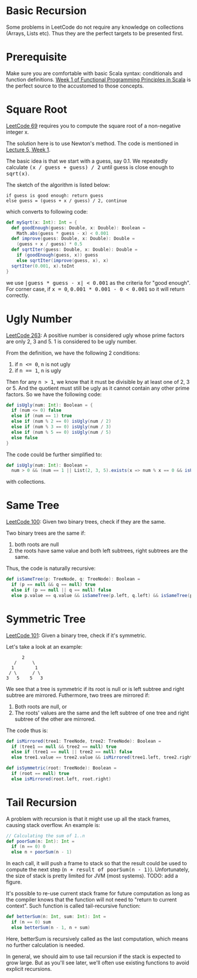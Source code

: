 Basic Recursion
===

Some problems in LeetCode do not require any knowledge on 
collections (Arrays, Lists etc). Thus they are the perfect
targets to be presented first.

# Prerequisite
Make sure you are comfortable with basic Scala syntax:
conditionals and function definitions. 
[Week 1 of Functional Programming Principles in Scala](https://www.coursera.org/learn/progfun1/home/week/1)
is the perfect source to the accustomed to those concepts.

# Square Root
[LeetCode 69](https://leetcode.com/problems/sqrtx/description/) requires you to
compute the square root of a non-negative integer x.

The solution here is to use Newton's method. The code is mentioned in
[Lecture 5, Week 1](https://www.coursera.org/learn/progfun1/lecture/FQDE1/lecture-1-5-example-square-roots-with-newtons-method).

The basic idea is that we start with a guess, say 0.1. We repeatedly calculate
<tt>(x / guess + guess) / 2</tt> until guess is close enough to <tt>sqrt(x)</tt>.

The sketch of the algorithm is listed below:

    if guess is good enough: return guess
    else guess = (guess + x / guess) / 2, continue

which converts to following code:


```scala
def mySqrt(x: Int): Int = {
  def goodEnough(guess: Double, x: Double): Boolean =
    Math.abs(guess * guess - x) < 0.001
  def improve(guess: Double, x: Double): Double =
    (guess + x / guess) * 0.5
  def sqrtIter(guess: Double, x: Double): Double =
    if (goodEnough(guess, x)) guess
    else sqrtIter(improve(guess, x), x)
  sqrtIter(0.001, x).toInt
}
```

we use <tt> |guess * guess - x| < 0.001</tt> as the criteria for "good enough".
For corner case, if <tt>x = 0</tt>, <tt>0.001 * 0.001 - 0 < 0.001</tt> so it will
return correctly.

# Ugly Number
[LeetCode 263](https://leetcode.com/problems/ugly-number/description/): A positive number 
is considered ugly whose prime factors are only 2, 3 and 5. 1 is considered to be
ugly number.

From the definition, we have the following 2 conditions:

1. if <tt>n <= 0</tt>, <tt>n</tt> is not ugly
2. if <tt>n == 1</tt>, <tt>n</tt> is ugly

Then for any <tt>n > 1</tt>, we know that it must be divisible by at least one of
2, 3 or 5. And the quotient must still be ugly as it cannot contain any other prime
factors. So we have the following code:

```scala
def isUgly(num: Int): Boolean = {
  if (num <= 0) false
  else if (num == 1) true
  else if (num % 2 == 0) isUgly(num / 2)
  else if (num % 3 == 0) isUgly(num / 3)
  else if (num % 5 == 0) isUgly(num / 5)
  else false
}
```

The code could be further simplified to:

```scala
def isUgly(num: Int): Boolean =
  num > 0 && (num == 1 || List(2, 3, 5).exists(x => num % x == 0 && isUgly(num / x)))
```

with collections.

# Same Tree
[LeetCode 100](https://leetcode.com/problems/same-tree/description/): Given two binary trees, 
check if they are the same.

Two binary trees are the same if:

1. both roots are null
2. the roots have same value and both left subtrees, right subtrees are the same.

Thus, the code is naturally recursive:

```scala
def isSameTree(p: TreeNode, q: TreeNode): Boolean =
  if (p == null && q == null) true
  else if (p == null || q == null) false
  else p.value == q.value && isSameTree(p.left, q.left) && isSameTree(p.right, q.right)
```

# Symmetric Tree
[LeetCode 101](https://leetcode.com/problems/symmetric-tree/description/): Given a binary tree,
check if it's symmetric.

Let's take a look at an example:

```
      2
   /      \
  1        1
 / \      / \
3   5    5   3

```

We see that a tree is symmetric if its root is null or is left subtree and right subtree are
mirrored. Futhermore, two trees are mirrored if:

1. Both roots are null, or
2. The roots' values are the same and the left subtree of one tree and right subtree of the other
   are mirrored.

The code thus is:

```scala
def isMirrored(tree1: TreeNode, tree2: TreeNode): Boolean =
  if (tree1 == null && tree2 == null) true
  else if (tree1 == null || tree2 == null) false
  else tree1.value == tree2.value && isMirrored(tree1.left, tree2.right) && isMirrored(tree1.right, tree2.left)

def isSymmetric(root: TreeNode): Boolean =
  if (root == null) true
  else isMirrored(root.left, root.right)
```

# Tail Recursion
A problem with recursion is that it might use up all the stack frames, causing stack overflow.
An example is:

```scala
// Calculating the sum of 1..n
def poorSum(n: Int): Int =
  if (n == 0) 0
  else n + poorSum(n - 1)
```

In each call, it will push a frame to stack so that the result could be used to compute
the next step (<tt>n + result of poorSum(n - 1)</tt>). Unfortunately, the size of stack
is pretty limited for JVM (most systems). TODO: add a figure.

It's possible to re-use current stack frame for future computation as long as the compiler
knows that the function will not need to "return to current context". Such function
is called tail-recursive function:

```scala
def betterSum(n: Int, sum: Int): Int =
  if (n == 0) sum
  else betterSum(n - 1, n + sum)
```

Here, betterSum is recursively called as the last computation, which means no further
calculation is needed.

In general, we should aim to use tail recursion if the stack is expected to grow large.
But as you'll see later, we'll often use existing functions to avoid explicit recursions.
